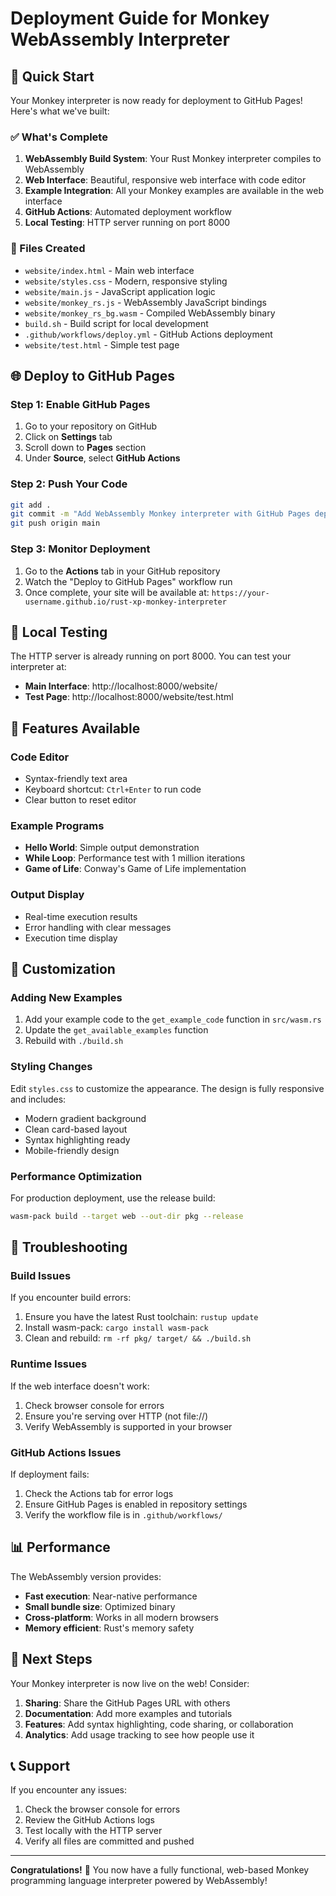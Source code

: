 # Deployment Guide for Monkey WebAssembly Interpreter

## 🚀 Quick Start

Your Monkey interpreter is now ready for deployment to GitHub Pages! Here's what we've built:

### ✅ What's Complete

1. **WebAssembly Build System**: Your Rust Monkey interpreter compiles to WebAssembly
2. **Web Interface**: Beautiful, responsive web interface with code editor
3. **Example Integration**: All your Monkey examples are available in the web interface
4. **GitHub Actions**: Automated deployment workflow
5. **Local Testing**: HTTP server running on port 8000

### 📁 Files Created

- `website/index.html` - Main web interface
- `website/styles.css` - Modern, responsive styling
- `website/main.js` - JavaScript application logic
- `website/monkey_rs.js` - WebAssembly JavaScript bindings
- `website/monkey_rs_bg.wasm` - Compiled WebAssembly binary
- `build.sh` - Build script for local development
- `.github/workflows/deploy.yml` - GitHub Actions deployment
- `website/test.html` - Simple test page

## 🌐 Deploy to GitHub Pages

### Step 1: Enable GitHub Pages

1. Go to your repository on GitHub
2. Click on **Settings** tab
3. Scroll down to **Pages** section
4. Under **Source**, select **GitHub Actions**

### Step 2: Push Your Code

```bash
git add .
git commit -m "Add WebAssembly Monkey interpreter with GitHub Pages deployment"
git push origin main
```

### Step 3: Monitor Deployment

1. Go to the **Actions** tab in your GitHub repository
2. Watch the "Deploy to GitHub Pages" workflow run
3. Once complete, your site will be available at:
   `https://your-username.github.io/rust-xp-monkey-interpreter`

## 🧪 Local Testing

The HTTP server is already running on port 8000. You can test your interpreter at:

- **Main Interface**: http://localhost:8000/website/
- **Test Page**: http://localhost:8000/website/test.html

## 🎯 Features Available

### Code Editor
- Syntax-friendly text area
- Keyboard shortcut: `Ctrl+Enter` to run code
- Clear button to reset editor

### Example Programs
- **Hello World**: Simple output demonstration
- **While Loop**: Performance test with 1 million iterations
- **Game of Life**: Conway's Game of Life implementation

### Output Display
- Real-time execution results
- Error handling with clear messages
- Execution time display

## 🔧 Customization

### Adding New Examples

1. Add your example code to the `get_example_code` function in `src/wasm.rs`
2. Update the `get_available_examples` function
3. Rebuild with `./build.sh`

### Styling Changes

Edit `styles.css` to customize the appearance. The design is fully responsive and includes:
- Modern gradient background
- Clean card-based layout
- Syntax highlighting ready
- Mobile-friendly design

### Performance Optimization

For production deployment, use the release build:

```bash
wasm-pack build --target web --out-dir pkg --release
```

## 🐛 Troubleshooting

### Build Issues

If you encounter build errors:

1. Ensure you have the latest Rust toolchain: `rustup update`
2. Install wasm-pack: `cargo install wasm-pack`
3. Clean and rebuild: `rm -rf pkg/ target/ && ./build.sh`

### Runtime Issues

If the web interface doesn't work:

1. Check browser console for errors
2. Ensure you're serving over HTTP (not file://)
3. Verify WebAssembly is supported in your browser

### GitHub Actions Issues

If deployment fails:

1. Check the Actions tab for error logs
2. Ensure GitHub Pages is enabled in repository settings
3. Verify the workflow file is in `.github/workflows/`

## 📊 Performance

The WebAssembly version provides:
- **Fast execution**: Near-native performance
- **Small bundle size**: Optimized binary
- **Cross-platform**: Works in all modern browsers
- **Memory efficient**: Rust's memory safety

## 🎉 Next Steps

Your Monkey interpreter is now live on the web! Consider:

1. **Sharing**: Share the GitHub Pages URL with others
2. **Documentation**: Add more examples and tutorials
3. **Features**: Add syntax highlighting, code sharing, or collaboration
4. **Analytics**: Add usage tracking to see how people use it

## 📞 Support

If you encounter any issues:

1. Check the browser console for errors
2. Review the GitHub Actions logs
3. Test locally with the HTTP server
4. Verify all files are committed and pushed

---

**Congratulations!** 🎉 You now have a fully functional, web-based Monkey programming language interpreter powered by WebAssembly!
